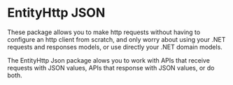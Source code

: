 # EntityHttp JSON

These package allows you to make http requests without having to configure an http client from scratch, and only worry about using your .NET requests and responses models, or use directly your .NET domain models.

The EntityHttp Json package alows you to work with APIs that receive requests with JSON values, APIs that response with JSON values, or do both.